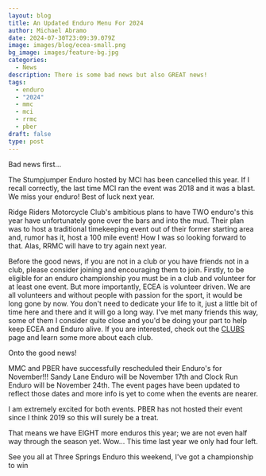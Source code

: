```yaml
---
layout: blog
title: An Updated Enduro Menu For 2024
author: Michael Abramo
date: 2024-07-30T23:09:39.079Z
image: images/blog/ecea-small.png
bg_image: images/feature-bg.jpg
categories:
  - News
description: There is some bad news but also GREAT news!
tags:
  - enduro
  - "2024"
  - mmc
  - mci
  - rrmc
  - pber
draft: false
type: post
---
```

Bad news first...

The Stumpjumper Enduro hosted by MCI has been cancelled this year. If I recall correctly, the last time MCI ran the event was 2018 and it was a blast. We miss your enduro! Best of luck next year.

Ridge Riders Motorcycle Club's ambitious plans to have TWO enduro's this year have unfortunately gone over the bars and into the mud. Their plan was to host a traditional timekeeping event out of their former starting area and, rumor has it, host a 100 mile event! How I was so looking forward to that. Alas, RRMC will have to try again next year.

Before the good news, if you are not in a club or you have friends not in a club, please consider joining and encouraging them to join. Firstly, to be eligible for an enduro championship you must be in a club and volunteer for at least one event. But more importantly, ECEA is volunteer driven. We are all volunteers and without people with passion for the sport, it would be long gone by now. You don't need to dedicate your life to it, just a little bit of time here and there and it will go a long way. I've met many friends this way, some of them I consider quite close and you'd be doing your part to help keep ECEA and Enduro alive. If you are interested, check out the [CLUBS](https://ecea.org/clubs/) page and learn some more about each club. 

Onto the good news!

MMC and PBER have successfully rescheduled their Enduro's for November!!! Sandy Lane Enduro will be November 17th and Clock Run Enduro will be November 24th. The event pages have been updated to reflect those dates and more info is yet to come when the events are nearer. 

I am extremely excited for both events. PBER has not hosted their event since I think 2019 so this will surely be a treat.

That means we have EIGHT more enduros this year; we are not even half way through the season yet. Wow... This time last year we only had four left.

See you all at Three Springs Enduro this weekend, I've got a championship to win
